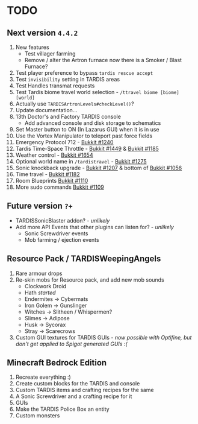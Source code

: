 # TODO

## Next version `4.4.2`
1. New features
   * Test villager farming
   * Remove / alter the Artron furnace now there is a Smoker / Blast Furnace?
2. Test player preference to bypass `tardis rescue accept`
3. Test `invisibility` setting in TARDIS areas
4. Test Handles transmat requests
5. Test Tardis biome travel world selection - `/ttravel biome [biome] [world]`
6. Actually use `TARDISArtronLevels#checkLevel()`?
7. Update documentation...
8. 13th Doctor's and Factory TARDIS console
   * Add advanced console and disk storage to schematics
9. Set Master button to ON (In Lazarus GUI) when it is in use
10. Use the Vortex Manipulator to teleport past force fields
11. Emergency Protocol 712 - [Bukkit #1240](https://dev.bukkit.org/projects/tardis/issues/1240)
12. Tardis Time-Space Throttle - [Bukkit #1449](https://dev.bukkit.org/projects/tardis/issues/1449) & [Bukkit #1185](https://dev.bukkit.org/projects/tardis/issues/1185)
13. Weather control - [Bukkit #1654](https://dev.bukkit.org/projects/tardis/issues/1654)
14. Optional world name in `/tardistravel` - [Bukkit #1275](https://dev.bukkit.org/projects/tardis/issues/1275)
15. Sonic knockback upgrade - [Bukkit #1207](https://dev.bukkit.org/projects/tardis/issues/1207) & bottom of [Bukkit #1056](https://dev.bukkit.org/projects/tardis/issues/1056)
16. Time travel - [Bukkit #1182](https://dev.bukkit.org/projects/tardis/issues/1182)
17. Room Blueprints [Bukkit #1110](https://dev.bukkit.org/projects/tardis/issues/1110)
18. More sudo commands [Bukkit #1109](https://dev.bukkit.org/projects/tardis/issues/1109)

## Future version `?+`
* TARDISSonicBlaster addon? - _unlikely_
* Add more API Events that other plugins can listen for? - _unlikely_
   * Sonic Screwdriver events
   * Mob farming / ejection events

## Resource Pack / TARDISWeepingAngels
1. Rare armour drops
2. Re-skin mobs for Resource pack, and add new mob sounds
   * Clockwork Droid
   * Hath _started_
   * Endermites -> Cybermats
   * Iron Golem -> Gunslinger
   * Witches -> Slitheen / Whispermen?
   * Slimes -> Adipose
   * Husk -> Sycorax
   * Stray -> Scarecrows
3. Custom GUI textures for TARDIS GUIs - _now possible with Optifine, but don't get applied to Spigot generated GUIs :(_

## Minecraft Bedrock Edition
1. Recreate everything :)
2. Create custom blocks for the TARDIS and console
3. Custom TARDIS items and crafting recipes for the same
4. A Sonic Screwdriver and a crafting recipe for it
5. GUIs
6. Make the TARDIS Police Box an entity
7. Custom monsters
